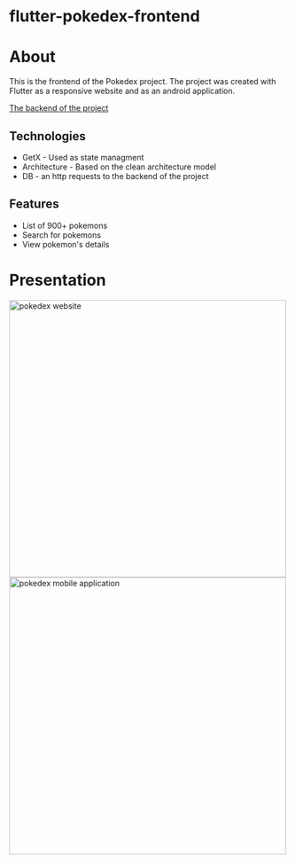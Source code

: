 # flutter-pokedex-frontend

# About

This is the frontend of the Pokedex project. The project was created with Flutter as a responsive website and as an android application.

[The backend of the project](https://github.com/SayWut/nodejs-pokedex-backend)

## Technologies

- GetX - Used as state managment
- Architecture - Based on the clean architecture model
- DB - an http requests to the backend of the project

## Features

- List of 900+ pokemons
- Search for pokemons
- View pokemon's details

# Presentation

<img src="https://github.com/SayWut/repositories-assets/blob/master/pokedex/pokedex-website.gif?raw=true" alt="pokedex website" width="500"/>

<img src="https://github.com/SayWut/repositories-assets/blob/master/pokedex/pokedex-mobile.gif?raw=true" alt="pokedex mobile application" height="500"/>
